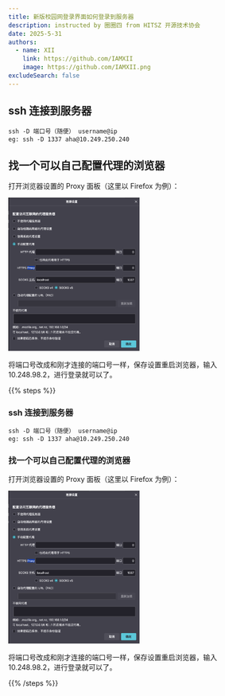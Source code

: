 ```yaml
---
title: 新版校园网登录界面如何登录到服务器
description: instructed by 圈圈四 from HITSZ 开源技术协会
date: 2025-5-31
authors:
  - name: XII
    link: https://github.com/IAMXII
    image: https://github.com/IAMXII.png
excludeSearch: false
---
```


## ssh 连接到服务器

```shell
ssh -D 端口号（随便） username@ip
eg: ssh -D 1337 aha@10.249.250.240
```

## 找一个可以自己配置代理的浏览器

打开浏览器设置的 Proxy 面板（这里以 Firefox 为例）：

<img src="./assets/image-20250530195546174.png" alt="image-20250530195546174" style="zoom:30%;" />

将端口号改成和刚才连接的端口号一样，保存设置重启浏览器，输入10.248.98.2，进行登录就可以了。

{{% steps %}}

### ssh 连接到服务器

```shell
ssh -D 端口号（随便） username@ip
eg: ssh -D 1337 aha@10.249.250.240
```

### 找一个可以自己配置代理的浏览器

打开浏览器设置的 Proxy 面板（这里以 Firefox 为例）：

<img src="./assets/image-20250530195546174.png" alt="image-20250530195546174" style="zoom:30%;" />

将端口号改成和刚才连接的端口号一样，保存设置重启浏览器，输入10.248.98.2，进行登录就可以了。

{{% /steps %}}